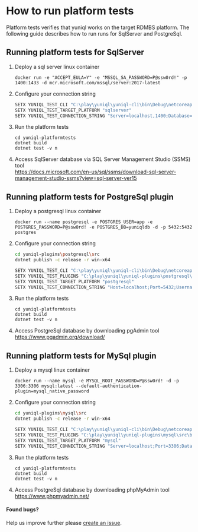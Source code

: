 ﻿# How to run platform tests

Platform tests verifies that yuniql works on the target RDMBS platform. The following guide describes how to run runs for SqlServer and PostgreSql.

## Running platform tests for SqlServer
1. Deploy a sql server linux container
	
	```console
	docker run -e "ACCEPT_EULA=Y" -e "MSSQL_SA_PASSWORD=P@ssw0rd!" -p 1400:1433 -d mcr.microsoft.com/mssql/server:2017-latest
	```

2. Configure your connection string

	```bash
	SETX YUNIQL_TEST_CLI "C:\play\yuniql\yuniql-cli\bin\Debug\netcoreapp3.0"
	SETX YUNIQL_TEST_TARGET_PLATFORM "sqlserver"
	SETX YUNIQL_TEST_CONNECTION_STRING "Server=localhost,1400;Database=yuniqldb;User Id=SA;Password=P@ssw0rd!"
	```

3. Run the platform tests
	
	```console
	cd yuniql-platformtests
	dotnet build
	dotnet test -v n
	```
4. Access SqlServer database via SQL Server Management Studio (SSMS) tool<br>
https://docs.microsoft.com/en-us/sql/ssms/download-sql-server-management-studio-ssms?view=sql-server-ver15

## Running platform tests for PostgreSql plugin

1. Deploy a postgresql linux container
	
	```console
	docker run --name postgresql -e POSTGRES_USER=app -e POSTGRES_PASSWORD=P@ssw0rd! -e POSTGRES_DB=yuniqldb -d -p 5432:5432 postgres
	```

2. Configure your connection string

	```bash
	cd yuniql-plugins\postgresql\src
	dotnet publish -c release -r win-x64

	SETX YUNIQL_TEST_CLI "C:\play\yuniql\yuniql-cli\bin\Debug\netcoreapp3.0"
	SETX YUNIQL_TEST_PLUGINS "C:\play\yuniql\yuniql-plugins\postgresql\src\bin\Release\netcoreapp3.0\win-x64\publish"
	SETX YUNIQL_TEST_TARGET_PLATFORM "postgresql"
	SETX YUNIQL_TEST_CONNECTION_STRING "Host=localhost;Port=5432;Username=app;Password=P@ssw0rd!;Database=yuniqldb"
	```

3. Run the platform tests
	
	```console
	cd yuniql-platformtests
	dotnet build
	dotnet test -v n
	```

4. Access PostgreSql database by downloading pgAdmin tool<br>
https://www.pgadmin.org/download/

## Running platform tests for MySql plugin

1. Deploy a mysql linux container
	
	```console
	docker run --name mysql -e MYSQL_ROOT_PASSWORD=P@ssw0rd! -d -p 3306:3306 mysql:latest --default-authentication-plugin=mysql_native_password
	```

2. Configure your connection string

	```bash
	cd yuniql-plugins\mysql\src
	dotnet publish -c release -r win-x64

	SETX YUNIQL_TEST_CLI "C:\play\yuniql\yuniql-cli\bin\Debug\netcoreapp3.0"
	SETX YUNIQL_TEST_PLUGINS "C:\play\yuniql\yuniql-plugins\mysql\src\bin\Release\netcoreapp3.0\win-x64\publish"
	SETX YUNIQL_TEST_TARGET_PLATFORM "mysql"
	SETX YUNIQL_TEST_CONNECTION_STRING "Server=localhost;Port=3306;Database=yuniqldb;Uid=root;Pwd=P@ssw0rd!;"
	```

3. Run the platform tests
	
	```console
	cd yuniql-platformtests
	dotnet build
	dotnet test -v n
	```

4. Access PostgreSql database by downloading phpMyAdmin tool<br>
https://www.phpmyadmin.net/

#### Found bugs?
Help us improve further please [create an issue](https://github.com/rdagumampan/yuniql/issues/new).